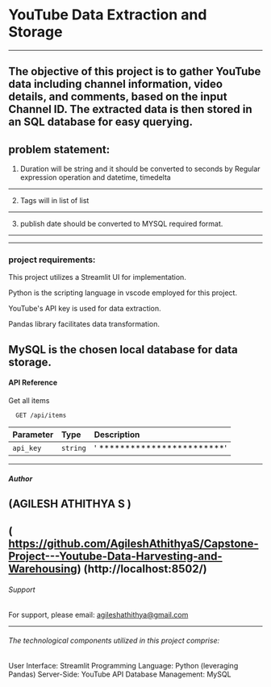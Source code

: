 # YouTube Data Extraction and Storage
--------------------------------------------
The objective of this project is to gather YouTube data including channel information, video details, and comments, based on the input Channel ID. The extracted data is then stored in an SQL database for easy querying.
----------------------------------------------------------------------------------------------------
## problem statement:

1) Duration will be string and it should be converted to seconds by Regular expression operation and datetime, timedelta
---------------------------------
2) Tags will in list of list
--------------------------
3) publish date should be converted to MYSQL required format.
--------------------
--------------------------------------------------------------------------------------------------------------------
### project requirements:
This project utilizes a Streamlit UI for implementation.

Python is the scripting language in vscode employed for this project.

YouTube's API key is used for data extraction.

Pandas library facilitates data transformation.

MySQL is the chosen local database for data storage.
-----------------------------------------------------------------------------------------------------------------
#### API Reference
Get all items

``````http
  GET /api/items
```````

| Parameter | Type     | Description                |
| :-------- | :------- | :------------------------- |
| `api_key` | `string` | ' ************************'|

--------------------------------------------------------------------------------------------------------------------------------------------------------------
##### Author
(AGILESH ATHITHYA S )
------------------------------------
( https://github.com/AgileshAthithyaS/Capstone-Project---Youtube-Data-Harvesting-and-Warehousing)
(http://localhost:8502/)
-------------------------------------------------------------------------------------------------------------------------------------------------------------------

###### Support

For support, please email: agileshathithya@gmail.com

--------------------------------------------------------------------------------------------------------------------------------------------------------------------

###### The technological components utilized in this project comprise:

User Interface: Streamlit
Programming Language: Python (leveraging Pandas)
Server-Side: YouTube API
Database Management: MySQL



